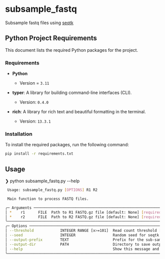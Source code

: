 # subsample_fastq
Subsample fastq files using [seqtk](https://github.com/lh3/seqtk)

## Python Project Requirements

This document lists the required Python packages for the project.

### Requirements

- **Python**
  - Version = `3.11`
  
- **typer**: A library for building command-line interfaces (CLI).
  - Version: `0.4.0`
  
- **rich**: A library for rich text and beautiful formatting in the terminal.
  - Version: `13.3.1`

### Installation

To install the required packages, run the following command:

```bash
pip install -r requirements.txt
```

## Usage
❯ python subsample_fastq.py --help

```bash
 Usage: subsample_fastq.py [OPTIONS] R1 R2

 Main function to process FASTQ files.

╭─ Arguments ───────────────────────────────────────────────────────────────────────────────────────────────────────────────────────────────────────────────────────────────────────────────────────────────────────────────────────────╮
│ *    r1      FILE  Path to R1 FASTQ.gz file [default: None] [required]                                                                                                                                                                │
│ *    r2      FILE  Path to R2 FASTQ.gz file [default: None] [required]                                                                                                                                                                │
╰───────────────────────────────────────────────────────────────────────────────────────────────────────────────────────────────────────────────────────────────────────────────────────────────────────────────────────────────────────╯
╭─ Options ─────────────────────────────────────────────────────────────────────────────────────────────────────────────────────────────────────────────────────────────────────────────────────────────────────────────────────────────╮
│ --threshold            INTEGER RANGE [x>=101]  Read count threshold [default: 120000000]                                                                                                                                              │
│ --seed                 INTEGER                 Random seed for seqtk [default: 11]                                                                                                                                                    │
│ --output-prefix        TEXT                    Prefix for the sub-sampled output files [default: subsampled]                                                                                                                          │
│ --output-dir           PATH                    Directory to save output files [default: /juno/cmo/cci/shahr2/test/subsample_Test]                                                                                                     │
│ --help                                         Show this message and exit.                                                                                                                                                            │
╰───────────────────────────────────────────────────────────────────────────────────────────────────────────────────────────────────────────────────────────────────────────────────────────────────────────────────────────────────────╯
```
